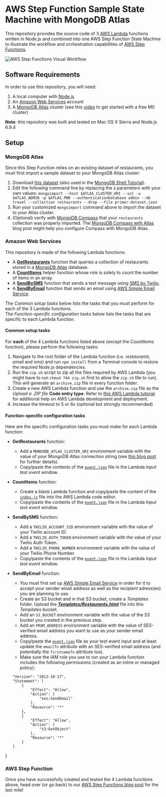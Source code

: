 # AWS Step Function Sample State Machine with MongoDB Atlas

This repository provides the source code of 3 [AWS Lambda](https://aws.amazon.com/lambda/) functions written in Node.js and combined into one AWS Step Function State Machine to illustrate the workflow and orchestration capabilities of [AWS Step Functions](https://aws.amazon.com/step-functions).

![AWS Step Functions Visual Workflow](https://webassets.mongodb.com/_com_assets/cms/Step_Functions_Management_Console-wymgq6t8yf.png)

## Software Requirements

In order to use this repository, you will need:

1. A local computer with [Node.js](https://nodejs.org)
2. An [Amazon Web Services](https://aws.amazon.com/) account
3. A [MongoDB Atlas](https://www.mongodb.com/atlas?jmp=adref) cluster (see this [video](https://youtu.be/_d8CBOtadRA) to get started with a free M0 cluster)

__Note__: this repository was built and tested on Mac OS X Sierra and Node.js 6.9.4

## Setup

### MongoDB Atlas

Since this Step Function relies on an existing dataset of restaurants, you must first import a sample dataset to your MongoDB Atlas cluster:

1. Download [this dataset](https://raw.githubusercontent.com/mongodb/docs-assets/primer-dataset/primer-dataset.json) (also used in the [MongoDB Shell Tutorial](https://docs.mongodb.com/getting-started/shell/import-data)).
2. Edit the following command line by replacing the ``$`` parameters with your own values:
``mongoimport --host $ATLAS_CLUSTER_URI --ssl -u $ATLAS_ADMIN -p $ATLAS_PWD --authenticationDatabase admin --db travel --collection restaurants --drop --file primer-dataset.json``
3. Run your customized ``mongoimport`` command above to import the dataset to your Atlas cluster.
4. (Optional) verify with [MongoDB Compass](https://www.mongodb.com/download-center?jmp=adref#compass) that your ``restaurants`` collection was properly imported. The [MongoDB Compass with Atlas](https://www.mongodb.com/blog/post/your-mongodb-atlas-toolkit-logging-into-mongodb-atlas-with-compass?jmp=adref) blog post might help you configure Compass with MongoDB Atlas.

### Amazon Web Services
This repository is made of the following Lambda functions:

- A **[GetRestaurants](https://github.com/raphaellondner-mongodb/aws-stepfunctions-samples/tree/master/restaurants)** function that queries a collection of restaurants stored in a [MongoDB Atlas](https://www.mongodb.com/atlas?jmp=adref) database.
- A **[CountItems](https://github.com/raphaellondner-mongodb/aws-stepfunctions-samples/tree/master/countitems)** helper function whose role is solely to count the number of items in an array.
- A **[SendBySMS](https://github.com/raphaellondner-mongodb/aws-stepfunctions-samples/tree/master/sms)** function that sends a text message using [SMS by Twilio](https://www.twilio.com/sms).
- A **[SendByEmail](https://github.com/raphaellondner-mongodb/aws-stepfunctions-samples/tree/master/email)** function that sends an email using [AWS Simple Email Service](https://aws.amazon.com/ses).

The *Common setup tasks* below lists the tasks that you must perform for each of the 3 Lambda functions.   
The *Function-specific configuration tasks* below lists the tasks that are specific to each Lambda function.

#### Common setup tasks

For __each__ of the 4 Lambda functions listed above (except the CountItems function), please perform the following tasks:

1. Navigate to the root folder of the Lambda function (i.e. _restaurants_, _email_ and _sms_) and run ``npm install`` from a Terminal console to restore the required Node.js dependencies.
2. Run the ``zip.sh``  script to zip all the files required by AWS Lambda (you might have to run ``chmod 744 zip.sh`` first to allow the ``zip.sh`` file to run). This will generate an ``archive.zip`` file in every function folder.
3. Create a new AWS Lambda function and use the ``archive.zip`` file as the *Upload a .ZIP file* **Code entry type**. Refer to [this AWS Lambda tutorial](https://www.mongodb.com/blog/post/serverless-development-with-nodejs-aws-lambda-mongodb-atlas) for additional help on AWS Lambda development and deployment.
4. Increase the timeout to 5 or 6s (optional but strongly recommended)

#### Function-specific configuration tasks

Here are the specific configuration tasks you must make for each Lambda function:

- **GetRestaurants** function:
    - Add a ``MONGODB_ATLAS_CLUSTER_URI`` environment variable with the value of your MongoDB Atlas connection string (see [this blog post](https://www.mongodb.com/blog/post/serverless-development-with-nodejs-aws-lambda-mongodb-atlas) for further details).
    - Copy/paste the contents of the [``event.json``](https://github.com/rlondner/aws-stepfunctions-samples/blob/master/restaurants/event.json) file in the Lambda *Input test event* window. 
- **CountItems** function:
	- Create a blank Lambda function and copy/paste the content of the [``index.js``](https://github.com/rlondner/aws-stepfunctions-samples/blob/master/countitems/index.js) file into the AWS Lambda code editor.
	- Copy/paste the contents of the [``event.json``](https://github.com/rlondner/aws-stepfunctions-samples/blob/master/countitems/index.js) file in the Lambda *Input test event* window.
- **SendBySMS** function:
	- Add a ``TWILIO_ACCOUNT_SID`` environment variable with the value of your Twilio account ID.
	- Add a ``TWILIO_AUTH_TOKEN`` environment variable with the value of your Twilio Auth Token.
	- Add a ``TWILIO_PHONE_NUMBER`` environment variable with the value of your Twilio Phone Number.
	- Copy/paste the contents of the [``event.json``](https://github.com/rlondner/aws-stepfunctions-samples/blob/master/sms/event.json) file in the Lambda *Input test event* window.
- **SendByEmail** function:
	- You must first set up [AWS Simple Email Service](https://aws.amazon.com/ses/) in order for it to accept your sender email address as well as the recipient adress(es) you are planning to use.
	- Create an S3 bucket and in that S3 bucket, create a *Templates* folder. Upload the [__*Templates/Restaurants.html*__](https://github.com/rlondner/aws-stepfunctions-samples/blob/master/email/Templates/Restaurants.html) file into this *Templates* bucket.
    - Add an ``S3_BUCKET`` environment variable with the value of the S3 bucket you created in the previous step.
    - Add an ``FROM_ADDRESS`` environment variable with the value of SES-verified email address you want to use as your sender email address.
	- Copy/paste the [``event.json``](https://github.com/rlondner/aws-stepfunctions-samples/blob/master/email/event.json) file as your test event input and at least update the ``emailTo`` attribute with an SES-verified email address (and potentially the ``firstnameTo`` attribute too).
	- Make sure the IAM role you use to run your Lambda function includes the following permissions (created as an inline or managed policy):

	```{
    "Version": "2012-10-17",
    "Statement": [
        {
            "Effect": "Allow",
            "Action": [
                "ses:SendEmail"
            ],
            "Resource": "*"
        },
        {
            "Effect": "Allow",
            "Action": [
                "s3:GetObject"
            ],
            "Resource": "*"
        }
    ]
}

### AWS Step Function

Once you have successfully created and tested the 4 Lambda functions above, head over (or go back) to our [AWS Step Functions blog post](https://mongodb.com/blog) for the last mile!
